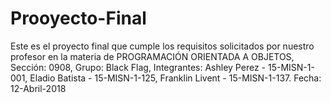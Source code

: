 # Prooyecto-Final
Este es el proyecto final que cumple los requisitos solicitados por nuestro profesor en la materia de PROGRAMACIÓN ORIENTADA A OBJETOS, Sección: 0908, Grupo: Black Flag, Integrantes: Ashley Perez - 15-MISN-1-001, Eladio Batista - 15-MISN-1-125, Franklin Livent - 15-MISN-1-137. Fecha: 12-Abril-2018
